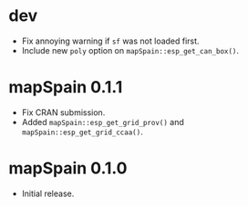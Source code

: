 # dev

* Fix annoying warning if `sf` was not loaded first.
* Include new `poly` option on `mapSpain::esp_get_can_box()`.


# mapSpain 0.1.1

* Fix CRAN submission.
* Added `mapSpain::esp_get_grid_prov()` and `mapSpain::esp_get_grid_ccaa()`.



# mapSpain 0.1.0

* Initial release.
